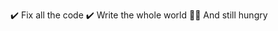 <!---
- 👋 Hi, I’m @nullrefx
- 👀 I’m interested in ...
- 🌱 I’m currently learning ...
- 💞️ I’m looking to collaborate on ...
- 📫 How to reach me ...
--->

✔️ Fix all the code
✔️ Write the whole world
🐱‍👤 And still hungry

<!---
nullrefx/nullrefx is a ✨ special ✨ repository because its `README.md` (this file) appears on your GitHub profile.
You can click the Preview link to take a look at your changes.
--->
